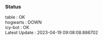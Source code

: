 ### Status


table : OK  
hogwarts : DOWN  
icy-bot : OK  
Latest Update : 2023-04-19 09:08:08.886702
